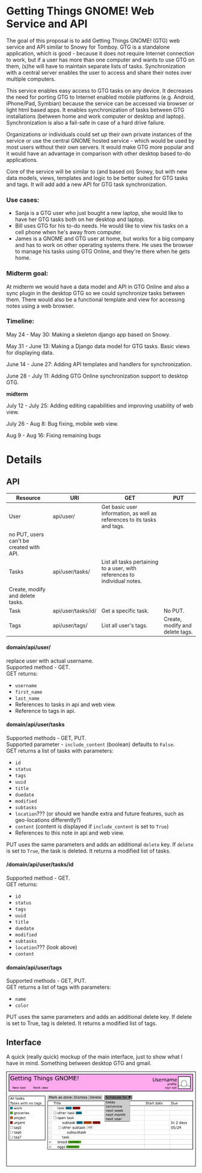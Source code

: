 # Getting Things GNOME! Web Service and API

The goal of this proposal is to add Getting Things GNOME! (GTG) web
service and API similar to Snowy for Tomboy. GTG is a standalone
application, which is good - because it does not require Internet
connection to work, but if a user has more than one computer and wants
to use GTG on them, (s)he will have to maintain separate lists of tasks.
Synchronization with a central server enables the user to access and
share their notes over multiple computers.

This service enables easy access to GTG tasks on any device. It
decreases the need for porting GTG to Internet enabled mobile platforms
(e.g. Android, iPhone/Pad, Symbian) because the service can be accessed
via browser or light html based apps. It enables synchronization of
tasks between GTG installations (between home and work computer or
desktop and laptop). Synchronization is also a fail-safe in case of a
hard drive failure.

Organizations or individuals could set up their own private instances of
the service or use the central GNOME hosted service - which would be
used by most users without their own servers. It would make GTG more
popular and it would have an advantage in comparison with other desktop
based to-do applications.

Core of the service will be similar to (and based on) Snowy, but with
new data models, views, templates and logic to be better suited for GTG
tasks and tags. It will add add a new API for GTG task synchronization.

### Use cases:

- Sanja is a GTG user who just bought a new laptop, she would like to
  have her GTG tasks both on her desktop and laptop.
- Bill uses GTG for his to-do needs. He would like to view his tasks
  on a cell phone when he's away from computer.
- James is a GNOME and GTG user at home, but works for a big company
  and has to work on other operating systems there. He uses the
  browser to manage his tasks using GTG Online, and they're there when
  he gets home.

### Midterm goal:

At midterm we would have a data model and API in GTG Online and also a
sync plugin in the desktop GTG so we could synchronize tasks between
them. There would also be a functional template and view for accessing
notes using a web browser.

### Timeline:

May 24 - May 30: Making a skeleton django app based on Snowy.

May 31 - June 13: Making a Django data model for GTG tasks. Basic views
for displaying data.

June 14 - June 27: Adding API templates and handlers for
synchronization.

June 28 - July 11: Adding GTG Online synchronization support to desktop
GTG.

**midterm**

July 12 - July 25: Adding editing capabilities and improving usability
of web view.

July 26 - Aug 8: Bug fixing, mobile web view.

Aug 9 - Aug 16: Fixing remaining bugs

# Details

## API

| Resource | URI | GET | PUT |
|----------|-----|-----|-----|
| User | api/user/ | Get basic user information, as well as references to its tasks and tags. | 
no PUT, users can't be created with API. |
| Tasks | api/user/tasks/ | List all tasks pertaining to a user, with references to individual notes. | 
Create, modify and delete tasks. |
| Task | api/user/tasks/id/ | Get a specific task. | No PUT. |
| Tags | api/user/tags/ | List all user's tags. | Create, modify and delete tags. |

#### domain/api/user/

replace user with actual username.  
Supported method - GET.  
GET returns:

- `username`
- `first_name`
- `last_name`
- References to tasks in api and web view.
- Reference to tags in api.

#### domain/api/user/tasks

Supported methods - GET, PUT.  
Supported parameter - `include_content` (boolean) defaults to `False`.  
GET returns a list of tasks with parameters:

- `id`
- `status`
- `tags`
- `uuid`
- `title`
- `duedate`
- `modified`
- `subtasks`
- `location`??? (or should we handle extra and future features, such as
  geo-locations differently?)
- `content` (content is displayed if `include_content` is set to `True`)
- References to this note in api and web view.

PUT uses the same parameters and adds an additional `delete` key. If
`delete` is set to `True`, the task is deleted. It returns a modified list
of tasks.

#### /domain/api/user/tasks/id

Supported method - GET.  
GET returns:

- `id`
- `status`
- `tags`
- `uuid`
- `title`
- `duedate`
- `modified`
- `subtasks`
- `location`??? (look above)
- `content`

#### domain/api/user/tags

Supported methods - GET, PUT.  
GET returns a list of tags with parameters:

- `name`
- `color`

PUT uses the same parameters and adds an additional delete key. If
delete is set to True, tag is deleted. It returns a modified list of
tags.

## Interface

A quick (really quick) mockup of the main interface, just to show what I
have in mind. Something between desktop GTG and gmail.

![Mockup](mockup1.png)

